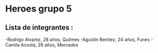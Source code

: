# Heroes grupo 5
## Lista de integrantes :
-Rodrigo Alvarez, 28 años, Quilmes
-Agustin Benitez, 24 años, Funes
-Camila Acosta, 26 años, Mercedes

